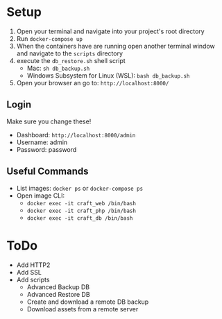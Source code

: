 # Setup
1. Open your terminal and navigate into your project's root directory 
2. Run `docker-compose up`
3. When the containers have are running open another terminal window and navigate to the `scripts` directory
4. execute the `db_restore.sh` shell script
    * Mac: `sh db_backup.sh`
    * Windows Subsystem for Linux (WSL): `bash db_backup.sh`
5. Open your browser an go to: `http://localhost:8000/`

## Login
Make sure you change these!
* Dashboard: `http://localhost:8000/admin`
* Username: admin
* Password: password

## Useful Commands

* List images: `docker ps` or `docker-compose ps`
* Open image CLI: 
    * `docker exec -it craft_web /bin/bash`
    * `docker exec -it craft_php /bin/bash`
    * `docker exec -it craft_db /bin/bash`

# ToDo

* Add HTTP2
* Add SSL
* Add scripts
    * Advanced Backup DB
    * Advanced Restore DB
    * Create and download a remote DB backup
    * Download assets from a remote server